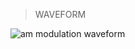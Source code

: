 >WAVEFORM 

![am modulation waveform](https://github.com/Joyal-babu/matlab_basics/assets/123290522/d36459af-acc4-4cbb-9ed4-adca4bccc42b)

